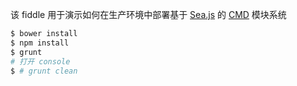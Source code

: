 该 fiddle 用于演示如何在生产环境中部署基于 [Sea.js](http://seajs.org/docs/#docs) 的 [CMD](https://github.com/seajs/seajs/issues/242) 模块系统

```sh
$ bower install
$ npm install
$ grunt
# 打开 console
$ # grunt clean
```
